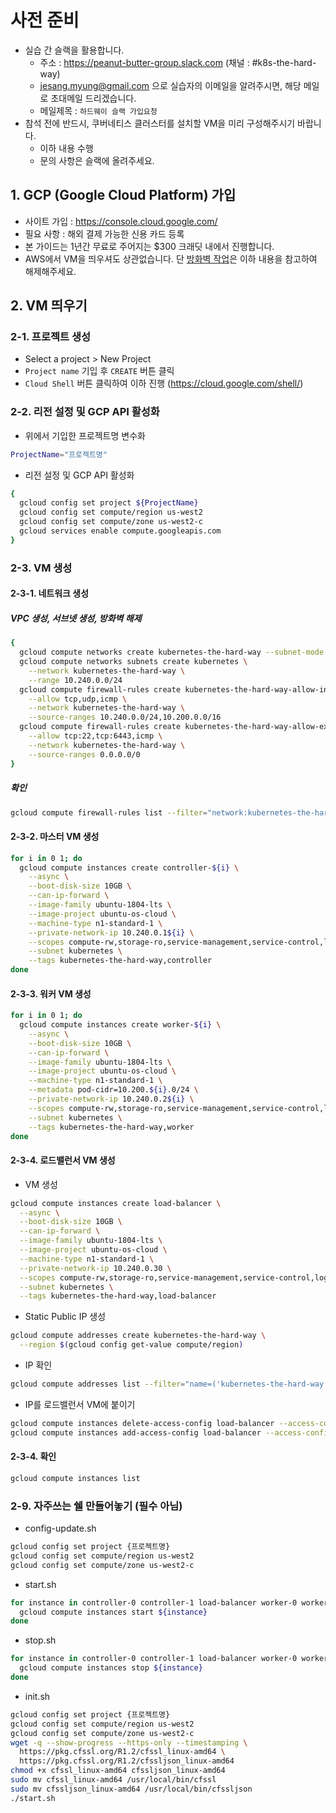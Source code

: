 # 사전 준비

- 실습 간 슬랙을 활용합니다.
  - 주소 : https://peanut-butter-group.slack.com (채널 : #k8s-the-hard-way)
  - jesang.myung@gmail.com 으로 실습자의 이메일을 알려주시면, 해당 메일로 초대메일 드리겠습니다.
  - 메일제목 : `하드웨이 슬랙 가입요청`
- 참석 전에 반드시, 쿠버네티스 클러스터를 설치할 VM을 미리 구성해주시기 바랍니다.
  - 이하 내용 수행
  - 문의 사항은 슬랙에 올려주세요.

## 1. GCP (Google Cloud Platform) 가입

- 사이트 가입 : https://console.cloud.google.com/
- 필요 사항 : 해외 결제 가능한 신용 카드 등록
- 본 가이드는 1년간 무료로 주어지는 $300 크래딧 내에서 진행합니다.
- AWS에서 VM을 띄우셔도 상관없습니다. 단 [방화벽 작업](https://github.com/jmyung/kubernetes-the-hard-way-modified/blob/master/docs/prerequisites.md#vpc-%EC%83%9D%EC%84%B1-%EC%84%9C%EB%B8%8C%EB%84%B7-%EC%83%9D%EC%84%B1-%EB%B0%A9%ED%99%94%EB%B2%BD-%ED%95%B4%EC%A0%9C)은 이하 내용을 참고하여 해제해주세요.


## 2. VM 띄우기

### 2-1. 프로젝트 생성

- Select a project > New Project
- `Project name` 기입 후 `CREATE` 버튼 클릭
- `Cloud Shell` 버튼 클릭하여 이하 진행 (https://cloud.google.com/shell/)

### 2-2. 리전 설정 및 GCP API 활성화

- 위에서 기입한 프로젝트명 변수화
```sh
ProjectName="프로젝트명"
```

- 리전 설정 및 GCP API 활성화
```sh
{
  gcloud config set project ${ProjectName}
  gcloud config set compute/region us-west2
  gcloud config set compute/zone us-west2-c
  gcloud services enable compute.googleapis.com
}
```

### 2-3. VM 생성



#### 2-3-1. 네트워크 생성

##### VPC 생성, 서브넷 생성, 방화벽 해제
```sh
{
  gcloud compute networks create kubernetes-the-hard-way --subnet-mode custom
  gcloud compute networks subnets create kubernetes \
    --network kubernetes-the-hard-way \
    --range 10.240.0.0/24
  gcloud compute firewall-rules create kubernetes-the-hard-way-allow-internal \
    --allow tcp,udp,icmp \
    --network kubernetes-the-hard-way \
    --source-ranges 10.240.0.0/24,10.200.0.0/16
  gcloud compute firewall-rules create kubernetes-the-hard-way-allow-external \
    --allow tcp:22,tcp:6443,icmp \
    --network kubernetes-the-hard-way \
    --source-ranges 0.0.0.0/0
}
```

##### 확인

```sh
gcloud compute firewall-rules list --filter="network:kubernetes-the-hard-way"
```



#### 2-3-2. 마스터 VM 생성

```sh
for i in 0 1; do
  gcloud compute instances create controller-${i} \
    --async \
    --boot-disk-size 10GB \
    --can-ip-forward \
    --image-family ubuntu-1804-lts \
    --image-project ubuntu-os-cloud \
    --machine-type n1-standard-1 \
    --private-network-ip 10.240.0.1${i} \
    --scopes compute-rw,storage-ro,service-management,service-control,logging-write,monitoring \
    --subnet kubernetes \
    --tags kubernetes-the-hard-way,controller
done
```

#### 2-3-3. 워커 VM 생성

```sh
for i in 0 1; do
  gcloud compute instances create worker-${i} \
    --async \
    --boot-disk-size 10GB \
    --can-ip-forward \
    --image-family ubuntu-1804-lts \
    --image-project ubuntu-os-cloud \
    --machine-type n1-standard-1 \
    --metadata pod-cidr=10.200.${i}.0/24 \
    --private-network-ip 10.240.0.2${i} \
    --scopes compute-rw,storage-ro,service-management,service-control,logging-write,monitoring \
    --subnet kubernetes \
    --tags kubernetes-the-hard-way,worker
done
```

#### 2-3-4. 로드밸런서 VM 생성
- VM 생성
```sh
gcloud compute instances create load-balancer \
  --async \
  --boot-disk-size 10GB \
  --can-ip-forward \
  --image-family ubuntu-1804-lts \
  --image-project ubuntu-os-cloud \
  --machine-type n1-standard-1 \
  --private-network-ip 10.240.0.30 \
  --scopes compute-rw,storage-ro,service-management,service-control,logging-write,monitoring \
  --subnet kubernetes \
  --tags kubernetes-the-hard-way,load-balancer
```
- Static Public IP 생성
```sh
gcloud compute addresses create kubernetes-the-hard-way \
  --region $(gcloud config get-value compute/region)
```
- IP 확인
```sh
gcloud compute addresses list --filter="name=('kubernetes-the-hard-way')"
```
- IP를 로드밸런서 VM에 붙이기
```sh
gcloud compute instances delete-access-config load-balancer --access-config-name "external-nat"
gcloud compute instances add-access-config load-balancer --access-config-name "external-nat" --address [바로위에 확인된 IP 기입]
```

#### 2-3-4. 확인
```sh
gcloud compute instances list
```

### 2-9. 자주쓰는 쉘 만들어놓기 (필수 아님)
- config-update.sh
```sh
gcloud config set project {프로젝트명}
gcloud config set compute/region us-west2
gcloud config set compute/zone us-west2-c
```

- start.sh
```sh
for instance in controller-0 controller-1 load-balancer worker-0 worker-1 ; do
  gcloud compute instances start ${instance}
done
```

- stop.sh
```sh
for instance in controller-0 controller-1 load-balancer worker-0 worker-1 ; do
  gcloud compute instances stop ${instance}
done
```

- init.sh
```sh
gcloud config set project {프로젝트명}
gcloud config set compute/region us-west2
gcloud config set compute/zone us-west2-c
wget -q --show-progress --https-only --timestamping \
  https://pkg.cfssl.org/R1.2/cfssl_linux-amd64 \
  https://pkg.cfssl.org/R1.2/cfssljson_linux-amd64
chmod +x cfssl_linux-amd64 cfssljson_linux-amd64
sudo mv cfssl_linux-amd64 /usr/local/bin/cfssl
sudo mv cfssljson_linux-amd64 /usr/local/bin/cfssljson
./start.sh
```
